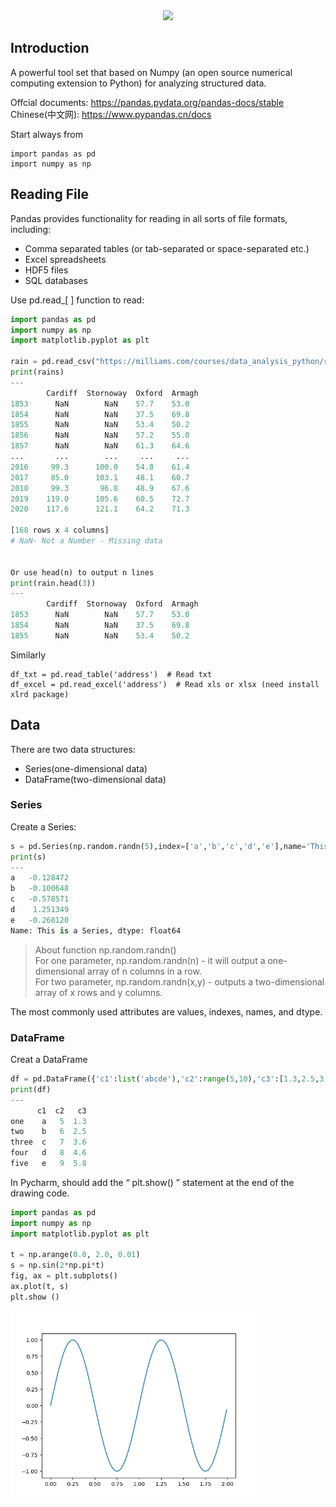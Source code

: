 <div align=center><img src=https://pandas.pydata.org/static/img/pandas.svg height=139.2 weight=344.5></div>

## Introduction
A powerful tool set that based on Numpy (an open source numerical computing extension to Python) for analyzing structured data.

Offcial documents: https://pandas.pydata.org/pandas-docs/stable   
Chinese(中文网): https://www.pypandas.cn/docs

Start always from
```
import pandas as pd
import numpy as np
```

## Reading File
Pandas provides functionality for reading in all sorts of file formats, including:
+ Comma separated tables (or tab-separated or space-separated etc.)
+ Excel spreadsheets
+ HDF5 files
+ SQL databases

Use pd.read_[ ] function to read:

```Python
import pandas as pd
import numpy as np
import matplotlib.pyplot as plt

rain = pd.read_csv("https://milliams.com/courses/data_analysis_python/rain.csv")
print(rains)
---
        Cardiff  Stornoway  Oxford  Armagh
1853      NaN        NaN    57.7    53.0
1854      NaN        NaN    37.5    69.8
1855      NaN        NaN    53.4    50.2
1856      NaN        NaN    57.2    55.0
1857      NaN        NaN    61.3    64.6
...       ...        ...     ...     ...
2016     99.3      100.0    54.8    61.4
2017     85.0      103.1    48.1    60.7
2018     99.3       96.8    48.9    67.6
2019    119.0      105.6    60.5    72.7
2020    117.6      121.1    64.2    71.3

[168 rows x 4 columns]
# NaN- Not a Number - Missing data


Or use head(n) to output n lines
print(rain.head(3))
---
        Cardiff  Stornoway  Oxford  Armagh
1853      NaN        NaN    57.7    53.0
1854      NaN        NaN    37.5    69.8
1855      NaN        NaN    53.4    50.2
```

Similarly
```
df_txt = pd.read_table('address')  # Read txt
df_excel = pd.read_excel('address')  # Read xls or xlsx (need install xlrd package)
```


## Data
There are two data structures:
+ Series(one-dimensional data)
+ DataFrame(two-dimensional data)

### Series
Create a Series:
```Python
s = pd.Series(np.random.randn(5),index=['a','b','c','d','e'],name='This is a Series',dtype='float64')
print(s)
---
a   -0.128472
b   -0.100648
c   -0.578571
d    1.251349
e   -0.268120
Name: This is a Series, dtype: float64
```
> About function np.random.randn()   
> For one parameter, np.random.randn(n) - it will output a one-dimensional array of n columns in a row.  
> For two parameter, np.random.randn(x,y) - outputs a two-dimensional array of x rows and y columns.

The most commonly used attributes are values, indexes, names, and dtype.

### DataFrame
Creat a DataFrame
```Python
df = pd.DataFrame({'c1':list('abcde'),'c2':range(5,10),'c3':[1.3,2.5,3.6,4.6,5.8]}, index=['one', 'two', 'three', 'four', 'five'])
print(df)
---
      c1  c2   c3
one    a   5  1.3
two    b   6  2.5
three  c   7  3.6
four   d   8  4.6
five   e   9  5.8
```



In Pycharm, should add the “ plt.show() ” statement at the end of the drawing code.

```Python
import pandas as pd
import numpy as np
import matplotlib.pyplot as plt

t = np.arange(0.0, 2.0, 0.01)
s = np.sin(2*np.pi*t)
fig, ax = plt.subplots()
ax.plot(t, s)
plt.show ()

```
<img src="https://github.com/Cafwell/Learning-Python/blob/main/imgs/Data%20Analysis/Figure_1.png" width="400">


